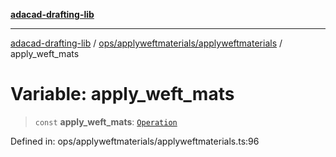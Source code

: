[**adacad-drafting-lib**](../../../../README.md)

***

[adacad-drafting-lib](../../../../modules.md) / [ops/applyweftmaterials/applyweftmaterials](../README.md) / apply\_weft\_mats

# Variable: apply\_weft\_mats

> `const` **apply\_weft\_mats**: [`Operation`](../../../../objects/datatypes/type-aliases/Operation.md)

Defined in: ops/applyweftmaterials/applyweftmaterials.ts:96
